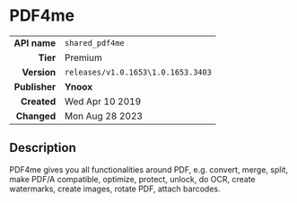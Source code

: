 # PDF4me
| | |
|-:|-|
|**API name**|`shared_pdf4me`|
|**Tier**|Premium|
|**Version**|`releases/v1.0.1653\1.0.1653.3403`|
|**Publisher**|**Ynoox**|
|**Created**|Wed Apr 10 2019|
|**Changed**|Mon Aug 28 2023|

## Description
PDF4me gives you all functionalities around PDF, e.g. convert, merge, split, make PDF/A compatible, optimize, protect, unlock, do OCR, create watermarks, create images, rotate PDF, attach barcodes.
